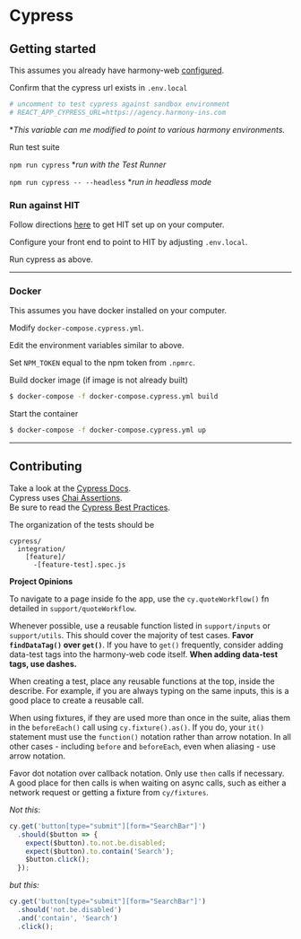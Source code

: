 # Cypress

## Getting started

This assumes you already have harmony-web
[configured](https://bitbucket.org/exzeo-usa/harmony-web/src/master/).

Confirm that the cypress url exists in `.env.local`
```bash
# uncomment to test cypress against sandbox environment
# REACT_APP_CYPRESS_URL=https://agency.harmony-ins.com
```
**This variable can me modified to point to various harmony environments.*

Run test suite

`npm run cypress` **run with the Test Runner*

`npm run cypress -- --headless` **run in headless mode*

### Run against HIT

Follow directions
[here](https://issuecenter.atlassian.net/wiki/spaces/SDLC/pages/577634574/Running+HIT)
to get HIT set up on your computer. 

Configure your front end to point to HIT by adjusting `.env.local`.

Run cypress as above.

---

### Docker

This assumes you have docker installed on your computer.

Modify `docker-compose.cypress.yml`.

Edit the environment variables similar to above.

Set `NPM_TOKEN` equal to the npm token from `.npmrc`.

Build docker image (if image is not already built)
```bash
$ docker-compose -f docker-compose.cypress.yml build
```

Start the container
```bash
$ docker-compose -f docker-compose.cypress.yml up
```

---

## Contributing

Take a look at the 
[Cypress Docs](https://docs.cypress.io/guides/getting-started/writing-your-first-test.html#Add-a-test-file).  
Cypress uses [Chai Assertions](https://www.chaijs.com/api/bdd/).  
Be sure to read the [Cypress Best Practices](https://docs.cypress.io/guides/references/best-practices.html).

The organization of the tests should be 
```
cypress/
  integration/
    [feature]/
      -[feature-test].spec.js
```

**Project Opinions**

To navigate to a page inside fo the app, use the `cy.quoteWorkflow()` fn detailed
in `support/quoteWorkflow`.

Whenever possible, use a reusable function listed in `support/inputs` or 
`support/utils`. This should cover the majority of test cases. **Favor `findDataTag()` over 
`get()`**. If you have to `get()` frequently, consider adding data-test tags into the 
harmony-web code itself. **When adding data-test tags, use dashes.**

When creating a test, place any reusable functions at the top, inside the describe.
For example, if you are always typing on the same inputs, this is a good place
to create a reusable call.

When using fixtures, if they are used more than once in the suite, alias them in the
`beforeEach()` call using `cy.fixture().as()`. If you do, your `it()` statement must
use the `function()` notation rather than arrow notation. In all other cases  -
including `before` and `beforeEach`, even when aliasing - use arrow notation.

Favor dot notation over callback notation. Only use `then` calls if necessary. A good
place for then calls is when waiting on async calls, such as either a network request
or getting a fixture from `cy/fixtures`. 

*Not this*:
```js
cy.get('button[type="submit"][form="SearchBar"]')
  .should($button => {
    expect($button).to.not.be.disabled;
    expect($button).to.contain('Search');
    $button.click();
  });
```

*but this:*
```js
cy.get('button[type="submit"][form="SearchBar"]')
  .should('not.be.disabled')
  .and('contain', 'Search')
  .click();
```

